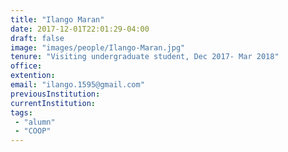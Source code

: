 ```yaml
---
title: "Ilango Maran"
date: 2017-12-01T22:01:29-04:00
draft: false
image: "images/people/Ilango-Maran.jpg"
tenure: "Visiting undergraduate student, Dec 2017- Mar 2018"
office:
extention:
email: "ilango.1595@gmail.com"
previousInstitution: 
currentInstitution: 
tags: 
 - "alumn"
 - "COOP"
---
```


